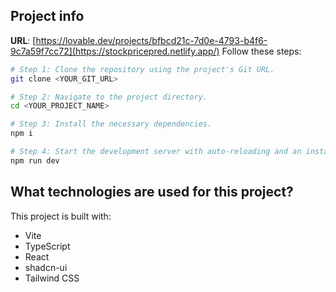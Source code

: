 ## Project info

**URL**: [https://lovable.dev/projects/bfbcd21c-7d0e-4793-b4f6-9c7a59f7cc72](https://stockpricepred.netlify.app/)
Follow these steps:

```sh
# Step 1: Clone the repository using the project's Git URL.
git clone <YOUR_GIT_URL>

# Step 2: Navigate to the project directory.
cd <YOUR_PROJECT_NAME>

# Step 3: Install the necessary dependencies.
npm i

# Step 4: Start the development server with auto-reloading and an instant preview.
npm run dev
```


## What technologies are used for this project?

This project is built with:

- Vite
- TypeScript
- React
- shadcn-ui
- Tailwind CSS


